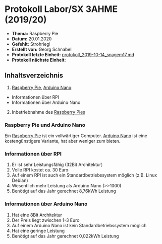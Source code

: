 # Protokoll Labor/SX 3AHME (2019/20)

* **Thema:** Raspberry Pie
* **Datum:** 20.01.2020
* **Gefehlt:** Strohriegl
* **Erstellt von:** Georg Schnabel
* **Protokoll letzte Einheit:** [protokoll_2019-10-14_snagem17.md](https://github.com/HTLMechatronics/m17-3ahme-la1-sx/blob/snagem17/protokolle/protokoll_2019-10-14_snagem17.md)
* **Protokoll nächste Einheit:**

## Inhaltsverzeichnis
1. [Raspberry Pie](https://de.wikipedia.org/wiki/Raspberry_Pi), [Arduino Nano](http://www.geeetech.com/wiki/index.php/Arduino_Nano)
* Informationen über RPI
* Informationen über Arduino Nano
2. Inbetriebnahme des [Raspberry Pies](https://de.wikipedia.org/wiki/Raspberry_Pi)


### Raspberry Pie und Arduino Nano
Ein [Raspberry Pie](https://de.wikipedia.org/wiki/Raspberry_Pi) ist ein vollwärtiger Computer.
[Arduino Nano](http://www.geeetech.com/wiki/index.php/Arduino_Nano) ist eine kostengünstigere Variante, hat aber weniger zum bieten.

### Informationen über RPI
1. Er ist sehr Leistungsfähig (32Bit Architektur)
2. Volle RPI kostet ca. 30 Euro
3. Auf einem RPI ist auch ein Standardbetriebssystem möglich (z.B. Linux Debian)
4. Wesentlich mehr Leistung als Arduino Nano (>>1000)
5. Benötigt auf das Jahr gerechnet 8,76kWh Leistung

### Informationen über Arduino Nano
1. Hat eine 8Bit Architektur
2. Der Preis liegt zwischen 1-3 Euro
3. Auf einem Arduino Nano ist kein Standardbetriebssystem möglich
4. Hat eine geringe Leistung
5. Benötigt auf das Jahr gerechnet 0,022kWh Leistung

